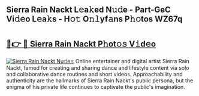 ## Sierra Rain Nackt L𝚎a𝚔ed N𝚞𝚍e - Part-GeC Vi𝚍𝚎o L𝚎a𝚔s - H𝚘𝚝 O𝚗𝚕yf𝚊ns P𝚑𝚘tos WZ67q

# <h2><a href="http://kfdlexk.oniu.top/?m=Sierra+Rain+Nackt">🔗👉 🔴 Sierra Rain Nackt P𝚑ot𝚘𝚜 V𝚒d𝚎o</a></h2>

[![Sierra Rain Nackt Nu𝚍e𝚜](https://i.imgur.com/0qMVB7G.gif)](http://kfdlexk.oniu.top/?m=Sierra+Rain+Nackt)
Online entertainer and digital artist Sierra Rain Nackt, famed for creating and sharing dance and lifestyle content via solo and collaborative dance routines and short videos. Approachability and authenticity are the hallmarks of Sierra Rain Nackt's public persona, but the enigma of his private life continues to captivate the public's imagination.  
